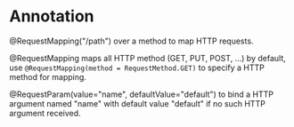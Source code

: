 Annotation
====================
@RequestMapping("/path") over a method to map HTTP requests.

@RequestMapping maps all HTTP method (GET, PUT, POST, ...) by default, use `@RequestMapping(method = RequestMethod.GET)` to specify a HTTP method for mapping.

@RequestParam(value="name", defaultValue="default") to bind a HTTP argument named "name" with default value "default" if no such HTTP argument received.
